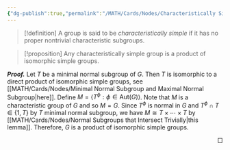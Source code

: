 ```yaml
---
{"dg-publish":true,"permalink":"/MATH/Cards/Nodes/Characteristically Simple/","dgPassFrontmatter":true}
---
```



> [!definition]
> A group is said to be *characteristically simple* if it has no proper nontrivial characteristic subgroups.

> [!proposition]
> Any characteristically simple group is a product of isomorphic simple groups.

**_Proof._**
Let $T$ be a minimal normal subgroup of $G$. Then $T$ is isomorphic to a direct product of isomorphic simple groups, see [[MATH/Cards/Nodes/Minimal Normal Subgroup and Maximal Normal Subgroup\|here]]. Define $M=\langle T^\phi:\phi\in\mathrm{Aut}(G)\rangle$. Note that $M$ is a characteristic group of $G$ and so $M=G$. Since $T^\phi$ is normal in $G$ and $T^\phi\cap T\in\left\{1,T\right\}$ by $T$ minimal normal subgroup, we have $M\cong T\times\cdots\times T$ by [[MATH/Cards/Nodes/Normal Subgroups that Intersect Trivially\|this lemma]]. Therefore, $G$ is a product of isomorphic simple groups.
<p align="right">□</p>
